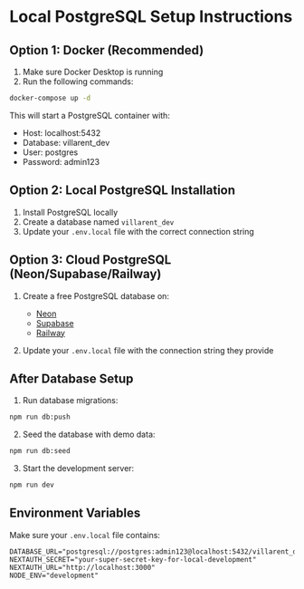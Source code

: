 # Local PostgreSQL Setup Instructions

## Option 1: Docker (Recommended)

1. Make sure Docker Desktop is running
2. Run the following commands:
```bash
docker-compose up -d
```

This will start a PostgreSQL container with:
- Host: localhost:5432
- Database: villarent_dev
- User: postgres
- Password: admin123

## Option 2: Local PostgreSQL Installation

1. Install PostgreSQL locally
2. Create a database named `villarent_dev`
3. Update your `.env.local` file with the correct connection string

## Option 3: Cloud PostgreSQL (Neon/Supabase/Railway)

1. Create a free PostgreSQL database on:
   - [Neon](https://neon.tech)
   - [Supabase](https://supabase.com)
   - [Railway](https://railway.app)

2. Update your `.env.local` file with the connection string they provide

## After Database Setup

1. Run database migrations:
```bash
npm run db:push
```

2. Seed the database with demo data:
```bash
npm run db:seed
```

3. Start the development server:
```bash
npm run dev
```

## Environment Variables

Make sure your `.env.local` file contains:
```
DATABASE_URL="postgresql://postgres:admin123@localhost:5432/villarent_dev"
NEXTAUTH_SECRET="your-super-secret-key-for-local-development"
NEXTAUTH_URL="http://localhost:3000"
NODE_ENV="development"
```
